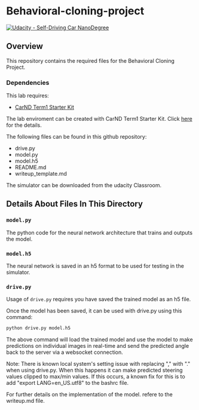 # Behavioral-cloning-project

[![Udacity - Self-Driving Car NanoDegree](https://s3.amazonaws.com/udacity-sdc/github/shield-carnd.svg)](http://www.udacity.com/drive)

Overview
---
This repository contains the required files for the Behavioral Cloning Project.


### Dependencies
This lab requires:

* [CarND Term1 Starter Kit](https://github.com/udacity/CarND-Term1-Starter-Kit)

The lab enviroment can be created with CarND Term1 Starter Kit. Click [here](https://github.com/udacity/CarND-Term1-Starter-Kit/blob/master/README.md) for the details.

The following files can be found in this github repository:
* drive.py
* model.py
* model.h5
* README.md
* writeup_template.md

The simulator can be downloaded from the udacity Classroom.


## Details About Files In This Directory

### `model.py`

The python code for the neural network architecture that trains and outputs the model.

### `model.h5`

The neural network is saved in an h5 format to be used for testing in the simulator.

### `drive.py`

Usage of `drive.py` requires you have saved the trained model as an h5 file.

Once the model has been saved, it can be used with drive.py using this command:

```sh
python drive.py model.h5
```

The above command will load the trained model and use the model to make predictions on individual images in real-time and send the predicted angle back to the server via a websocket connection.

Note: There is known local system's setting issue with replacing "," with "." when using drive.py. When this happens it can make predicted steering values clipped to max/min values. If this occurs, a known fix for this is to add "export LANG=en_US.utf8" to the bashrc file.

For further details on the implementation of the model. refere to the writeup.md file.




